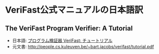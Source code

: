 # VeriFast公式マニュアルの日本語訳

## The VeriFast Program Verifier: A Tutorial

* 日本語: [プログラム検証器 VeriFast: チュートリアル](Tutorial/Tutorial.md)
* 元文書: http://people.cs.kuleuven.be/~bart.jacobs/verifast/tutorial.pdf
